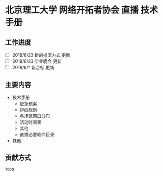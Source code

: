 # 北京理工大学 网络开拓者协会 直播 技术手册

## 工作进度

- [ ] 2018/6/23 新的推流方式 更新
- [ ] 2018/6/23 毕业晚会 更新
- [ ] 2018/6/* 新台标 更新

## 主要内容

- 技术手册
  - 应急预案
  - 排线规则
  - 各场馆网口分布
  - 活动时间表
  - 其他
  - 直播必要软件目录
- 其他

## 贡献方式

`TODO`
